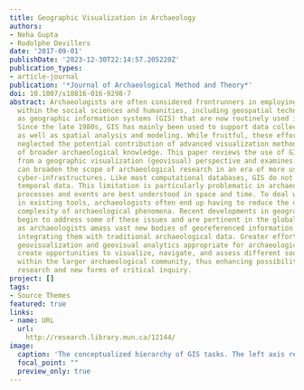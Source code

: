 ```yaml
---
title: Geographic Visualization in Archaeology
authors:
- Neha Gupta
- Rodolphe Devillers
date: '2017-09-01'
publishDate: '2023-12-30T22:14:57.205220Z'
publication_types:
- article-journal
publication: '*Journal of Archaeological Method and Theory*'
doi: 10.1007/s10816-016-9298-7
abstract: Archaeologists are often considered frontrunners in employing spatial approaches
  within the social sciences and humanities, including geospatial technologies such
  as geographic information systems (GIS) that are now routinely used in archaeology.
  Since the late 1980s, GIS has mainly been used to support data collection and management
  as well as spatial analysis and modeling. While fruitful, these efforts have arguably
  neglected the potential contribution of advanced visualization methods to the generation
  of broader archaeological knowledge. This paper reviews the use of GIS in archaeology
  from a geographic visualization (geovisual) perspective and examines how these methods
  can broaden the scope of archaeological research in an era of more user-friendly
  cyber-infrastructures. Like most computational databases, GIS do not easily support
  temporal data. This limitation is particularly problematic in archaeology because
  processes and events are best understood in space and time. To deal with such shortcomings
  in existing tools, archaeologists often end up having to reduce the diversity and
  complexity of archaeological phenomena. Recent developments in geographic visualization
  begin to address some of these issues and are pertinent in the globalized world
  as archaeologists amass vast new bodies of georeferenced information and work towards
  integrating them with traditional archaeological data. Greater effort in developing
  geovisualization and geovisual analytics appropriate for archaeological data can
  create opportunities to visualize, navigate, and assess different sources of information
  within the larger archaeological community, thus enhancing possibilities for collaborative
  research and new forms of critical inquiry.
project: []
tags:
- Source Themes
featured: true
links:
- name: URL
  url: 
    http://research.library.mun.ca/12144/
image:
  caption: 'The conceptualized hierarchy of GIS tasks. The left axis represents prestige and the right axis represents complexity. Visualization is at the bottom of this hierarchy where it is considered simple and has low prestige as an “output” for complex tasks like analysis'
  focal_point: ""
  preview_only: true
---
```

